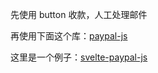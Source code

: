 
先使用 button 收款，人工处理邮件

再使用下面这个库：[paypal-js](https://github.com/paypal/paypal-js)

这里是一个例子：[svelte-paypal-js](https://github.com/paypal-examples/svelte-paypal-js)



